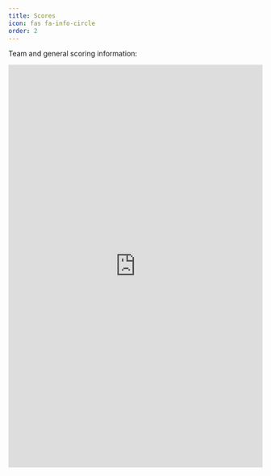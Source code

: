 ```yaml
---
title: Scores
icon: fas fa-info-circle
order: 2
---
```


Team and general scoring information:

<iframe src="https://scores.gen.polyb.io/public/dashboard/f253d082-9a04-401e-9750-b74044706cf4" frameborder="0" width="100%" height="800" allowtransparency></iframe>
